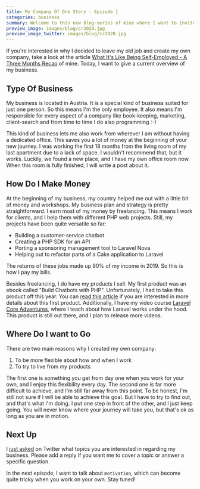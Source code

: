```yaml
---
title: My Company Of One Story - Episode 1
categories: business
summary: Welcome to this new blog-series of mine where I want to invite you to follow my path as one-man-company. I want to share with you how I survive working on my own, freelancing, building products, and how I try to follow my business dreams. This is episode number one, where I give you an overview of what I do and what to expect.
preview_image: images/blog/cr2020.jpg
preview_image_twitter: images/blog/cr2020.jpg
---
```


If you're interested in why I decided to leave my old job and create my own company, take a look at the article [What It's Like Being Self-Employed - A Three Months Recap](https://christoph-rumpel.com/2018/10/what-its-like-being-self-employed-a-three-months-recap) of mine. Today, I want to give a current overview of my business.

## Type Of Business

My business is located in Austria. It is a special kind of business suited for just one person. So this means I'm the only employee. It also means I'm responsible for every aspect of a company like book-keeping, marketing, client-search and from time to time I do also programming :-)

This kind of business lets me also work from wherever I am without having a dedicated office. This saves you a lot of money at the beginning of your new journey. I was working the first 18 months from the living room of my last apartment due to a lack of space. I wouldn't recommend that, but it works. Luckily, we found a new place, and I have my own office room now. When this room is fully finished, I will write a post about it.

## How Do I Make Money

At the beginning of my business, my country helped me out with a little bit of money and workshops. My business plan and strategy is pretty straightforward. I earn most of my money by freelancing. This means I work for clients, and I help them with different PHP web projects. Still, my projects have been quite versatile so far:

* Building a customer-service chatbot
* Creating a PHP SDK for an API
* Porting a sponsoring management tool to Laravel Nova
* Helping out to refactor parts of a Cake application to Laravel

The returns of these jobs made up 90% of my income in 2019. So this is how I pay my bills.

Besides freelancing, I do have my products I sell. My first product was an ebook called "Build Chatbots with PHP". Unfortunately, I had to take this product off this year. You can [read this article](https://christoph-rumpel.com/2019/07/the-book-launch-that-made-want-my-old-job-back) if you are interested in more details about this first product. Additionally, I have my video course [Laravel Core Adventures](https://laravelcoreadventures.com), where I teach about how Laravel works under the hood. This product is still out there, and I plan to release more videos.

## Where Do I want to Go

There are two main reasons why I created my own company:

1. To be more flexible about how and when I work
2. To try to live from my products

The first one is something you get from day one when you work for your own, and I enjoy this flexibility every day. The second one is far more difficult to achieve, and I'm still far away from this point. To be honest, I'm still not sure if I will be able to achieve this goal. But I have to try to find out, and that's what I'm doing. I put one step in front of the other, and I just keep going. You will never know where your journey will take you, but that's ok as long as you are in motion.

## Next Up

I [just asked](https://twitter.com/christophrumpel/status/1224317655475159040) on Twitter what topics you are interested in regarding my business. Please add a reply if you want me to cover a topic or answer a specific question.

In the next episode, I want to talk about `motivation`, which can become quite tricky when you work on your own. Stay tuned!



